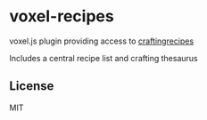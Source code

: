 # voxel-recipes

voxel.js plugin providing access to [craftingrecipes](https://github.com/deathcap/craftingrecipes)

Includes a central recipe list and crafting thesaurus

## License

MIT


